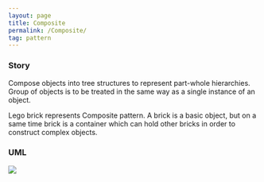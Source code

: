 ```yaml
---
layout: page
title: Composite
permalink: /Composite/
tag: pattern
---
```




### Story 

Compose objects into tree structures to represent part-whole hierarchies. 
Group of objects is to be treated in the same way as a single instance of an object. 

Lego brick represents Composite pattern. 
A brick is a basic object, but on a same time brick is a container which can hold other bricks in order to construct complex objects.




### UML 
![]({{site.baseurl}}/assets/img/composite.png)

